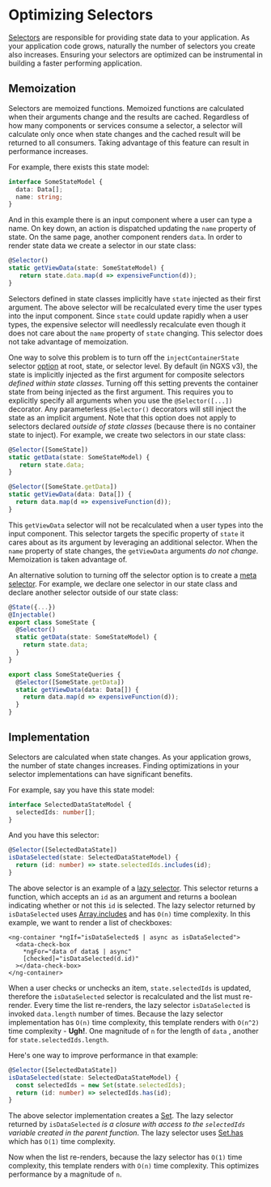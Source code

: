 # Optimizing Selectors

[Selectors](../concepts/select.md) are responsible for providing state data to your application. As your application code grows, naturally the number of selectors you create also increases. Ensuring your selectors are optimized can be instrumental in building a faster performing application.

## Memoization

Selectors are memoized functions. Memoized functions are calculated when their arguments change and the results are cached. Regardless of how many components or services consume a selector, a selector will calculate only once when state changes and the cached result will be returned to all consumers. Taking advantage of this feature can result in performance increases.

For example, there exists this state model:

```typescript
interface SomeStateModel {
  data: Data[];
  name: string;
}
```

And in this example there is an input component where a user can type a name. On key down, an action is dispatched updating the `name` property of state. On the same page, another component renders `data`. In order to render state data we create a selector in our state class:

```typescript
@Selector()
static getViewData(state: SomeStateModel) {
   return state.data.map(d => expensiveFunction(d));
}
```

Selectors defined in state classes implicitly have `state` injected as their first argument. The above selector will be recalculated every time the user types into the input component. Since `state` could update rapidly when a user types, the expensive selector will needlessly recalculate even though it does not care about the `name` property of `state` changing. This selector does not take advantage of memoization.

One way to solve this problem is to turn off the `injectContainerState` selector [option](options.md) at root, state, or selector level. By default \(in NGXS v3\), the state is implicitly injected as the first argument for composite selectors _defined within state classes_. Turning off this setting prevents the container state from being injected as the first argument. This requires you to explicitly specify all arguments when you use the `@Selector([...])` decorator. Any parameterless `@Selector()` decorators will still inject the state as an implicit argument. Note that this option does not apply to selectors declared _outside of state classes_ \(because there is no container state to inject\). For example, we create two selectors in our state class:

```typescript
@Selector([SomeState])
static getData(state: SomeStateModel) {
   return state.data;
}

@Selector([SomeState.getData])
static getViewData(data: Data[]) {
  return data.map(d => expensiveFunction(d));
}
```

This `getViewData` selector will not be recalculated when a user types into the input component. This selector targets the specific property of `state` it cares about as its argument by leveraging an additional selector. When the `name` property of state changes, the `getViewData` arguments _do not change_. Memoization is taken advantage of.

An alternative solution to turning off the selector option is to create a [meta selector](https://github.com/mlwxxx/ngxs/tree/cc379e5e5aa80e590dbb01ed23a0fdd8247183f2/docs/concepts/select/README.md#meta-selectors). For example, we declare one selector in our state class and declare another selector outside of our state class:

```typescript
@State({...})
@Injectable()
export class SomeState {
  @Selector()
  static getData(state: SomeStateModel) {
    return state.data;
  }
}

export class SomeStateQueries {
  @Selector([SomeState.getData])
  static getViewData(data: Data[]) {
    return data.map(d => expensiveFunction(d));
  }
}
```

## Implementation

Selectors are calculated when state changes. As your application grows, the number of state changes increases. Finding optimizations in your selector implementations can have significant benefits.

For example, say you have this state model:

```typescript
interface SelectedDataStateModel {
  selectedIds: number[];
}
```

And you have this selector:

```typescript
@Selector([SelectedDataState])
isDataSelected(state: SelectedDataStateModel) {
  return (id: number) => state.selectedIds.includes(id);
}
```

The above selector is an example of a [lazy selector](https://github.com/mlwxxx/ngxs/tree/cc379e5e5aa80e590dbb01ed23a0fdd8247183f2/docs/concepts/select/README.md#lazy-selectors). This selector returns a function, which accepts an `id` as an argument and returns a boolean indicating whether or not this `id` is selected. The lazy selector returned by `isDataSelected` uses [Array.includes](https://developer.mozilla.org/en-US/docs/Web/JavaScript/Reference/Global_Objects/Array/includes) and has `O(n)` time complexity. In this example, we want to render a list of checkboxes:

```markup
<ng-container *ngIf="isDataSelected$ | async as isDataSelected">
  <data-check-box
    *ngFor="data of data$ | async"
    [checked]="isDataSelected(d.id)"
  ></data-check-box>
</ng-container>
```

When a user checks or unchecks an item, `state.selectedIds` is updated, therefore the `isDataSelected` selector is recalculated and the list must re-render. Every time the list re-renders, the lazy selector `isDataSelected` is invoked `data.length` number of times. Because the lazy selector implementation has `O(n)` time complexity, this template renders with `O(n^2)` time complexity - **Ugh!**. One magnitude of `n` for the length of `data` , another for `state.selectedIds.length`.

Here's one way to improve performance in that example:

```typescript
@Selector([SelectedDataState])
isDataSelected(state: SelectedDataStateModel) {
  const selectedIds = new Set(state.selectedIds);
  return (id: number) => selectedIds.has(id);
}
```

The above selector implementation creates a [Set](https://developer.mozilla.org/en-US/docs/Web/JavaScript/Reference/Global_Objects/Set). The lazy selector returned by `isDataSelected` _is a closure with access to the `selectedIds` variable created in the parent function_. The lazy selector uses [Set.has](https://developer.mozilla.org/en-US/docs/Web/JavaScript/Reference/Global_Objects/Set/has) which has `O(1)` time complexity.

Now when the list re-renders, because the lazy selector has `O(1)` time complexity, this template renders with `O(n)` time complexity. This optimizes performance by a magnitude of `n`.

